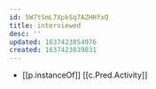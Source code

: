 ```yaml
---
id: 5W7tSmL7XpkSq7AZHHfxQ
title: interviewed
desc: ''
updated: 1637423854976
created: 1637423839831
---
```



- [[p.instanceOf]] [[c.Pred.Activity]]
